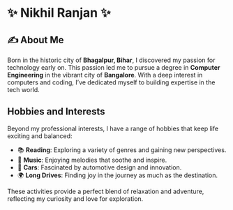 # ✨ Nikhil Ranjan ✨

## ✍️ About Me

Born in the historic city of **Bhagalpur, Bihar**, I discovered my passion for technology early on. This passion led me to pursue a degree in **Computer Engineering** in the vibrant city of **Bangalore**. With a deep interest in computers and coding, I’ve dedicated myself to building expertise in the tech world.

## Hobbies and Interests

Beyond my professional interests, I have a range of hobbies that keep life exciting and balanced:
- 📚 **Reading**: Exploring a variety of genres and gaining new perspectives.  
- 🎵 **Music**: Enjoying melodies that soothe and inspire.  
- 🚗 **Cars**: Fascinated by automotive design and innovation.  
- 🌍 **Long Drives**: Finding joy in the journey as much as the destination.  

These activities provide a perfect blend of relaxation and adventure, reflecting my curiosity and love for exploration.
